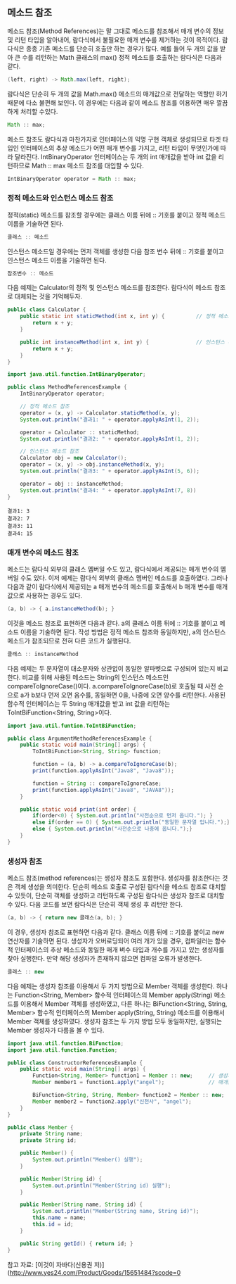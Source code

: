 ## 메소드 참조
메소드 참조(Method References)는 말 그대로 메소드를 참조해서 매개 변수의 정보 및 리턴 타입을 알아내어, 람다식에서 불필요한 매개 변수를 제거하는 것이 목적이다. 람다식은 종종 기존 메소드를 단순히 호출만 하는 경우가 많다. 예를 들어 두 개의 값을 받아 큰 수를 리턴하는 Math 클래스의 max() 정적 메소드를 호출하는 람다식은 다음과 같다.

```java
(left, right) -> Math.max(left, right);
```

람다식은 단순히 두 개의 값을 Math.max() 메소드의 매개값으로 전달하는 역할만 하기 때문에 다소 불편해 보인다. 이 경우에는 다음과 같이 메소드 참조를 이용하면 매우 깔끔하게 처리할 수있다.

```java
Math :: max; 
```

메소드 참조도 람다식과 마찬가지로 인터페이스의 익명 구현 객체로 생성되므로 타겟 타입인 인터페이스의 추상 메소드가 어떤 매개 변수를 가지고, 리턴 타입이 무엇인가에 따라 달라진다. IntBinaryOperator 인터페이스는 두 개의 int 매개값을 받아 int 값을 리턴하므로 Math :: max 메소드 참조를 대입할 수 있다.

```java
IntBinaryOperator operator = Math :: max;
```

### 정적 메소드와 인스턴스 메소드 참조
정적(static) 메소드를 참조할 경우에는 클래스 이름 뒤에 :: 기호를 붙이고 정적 메소드 이름을 기술하면 된다.

```java
클래스 :: 메소드
```

인스턴스 메소드일 경우에는 먼저 객체를 생성한 다음 참조 변수 뒤에 :: 기호를 붙이고 인스턴스 메소드 이름을 기술하면 된다.

```java
참조변수 :: 메소드
```

다음 예제는 Calculator의 정적 및 인스턴스 메소드를 참조한다. 람다식이 메소드 참조로 대체되는 것을 기억해두자.


```java
public class Calculator {
    public static int staticMethod(int x, int y) {          // 정적 메소드
        return x + y;
    }

    public int instanceMethod(int x, int y) {               // 인스턴스 메소드
        return x + y;
    }
}
```

```java
import java.util.function.IntBinaryOperator;

public class MethodReferencesExample {
    IntBinaryOperator operator;

    // 정적 메소드 참조
    operator = (x, y) -> Calculator.staticMethod(x, y);
    System.out.println("결과1: " + operator.applyAsInt(1, 2));

    operator = Calculator :: staticMethod;
    System.out.println("결과2: " + operator.applyAsInt(1, 2));

    // 인스턴스 메소드 참조
    Calculator obj = new Calculator();
    operator = (x, y) -> obj.instanceMethod(x, y);
    System.out.println("결과3: " + operator.applyAsInt(5, 6));

    operator = obj :: instanceMethod;
    System.out.println("결과4: " + operator.applyAsInt(7, 8))
}
```

```
결과1: 3
결과2: 7
결과3: 11
결과4: 15
```

### 매개 변수의 메소드 참조
메소드는 람다식 외부의 클래스 멤버일 수도 있고, 람다식에서 제공되는 매개 변수의 멤버일 수도 있다. 이저 예제는 람다식 외부의 클래스 멤버인 메소드를 호출하였다. 그러나 다음과 같이 람다식에서 제공되는 a 매개 변수의 메소드를 호출해서 b 매개 변수를 매개 값으로 사용하는 경우도 있다.

```java
(a, b) -> { a.instanceMethod(b); }
```

이것을 메소드 참조로 표현하면 다음과 같다. a의 클래스 이름 뒤에 :: 기호를 붙이고 메소드 이름을 기술하면 된다. 작성 방법은 정적 메소드 참조와 동일하지만, a의 인스턴스 메소드가 참조되므로 전혀 다른 코드가 실행된다.

```java
클래스 :: instanceMethod
```

다음 예제는 두 문자열이 대소문자와 상관없이 동일한 알파벳으로 구성되어 있는지 비교한다. 비교를 위해 사용된 메소드는 String의 인스턴스 메소드인 compareToIgnoreCase()이다. a.compareToIgnoreCase(b)로 호출될 때 사전 순으로 a가 b보다 먼저 오면 음수를, 동일하면 0을, 나중에 오면 양수를 리턴한다. 사용된 함수적 인터페이스는 두 String 매개값을 받고 int 값을 리턴하는 ToIntBiFunction<String, String>이다.

```java
import java.util.funtion.ToIntBiFunction;

public class ArgumentMethodReferencesExample {
    public static void main(String[] args) {
        ToIntBiFunction<String, String> function;

        function = (a, b) -> a.compareToIgnoreCase(b);
        print(function.applyAsInt("Java8", "Java8"));

        function = String :: compareToIgnoreCase;
        print(function.applyAsInt("Java8", "JAVA8"));
    }

    public static void print(int order) {
        if(order<0) { System.out.println("사전순으로 먼저 옵니다."); }
        else if(order == 0) { System.out.println("동일한 문자열 입니다.");}
        else { System.out.println("사전순으로 나중에 옵니다.");}
    }
}
```

### 생성자 참조
메소드 참조(method references)는 생성자 참조도 포함한다. 생성자를 참조한다는 것은 객체 생성을 의미한다. 단순히 메소드 호출로 구성된 람다식을 메소드 참조로 대치할 수 있듯이, 단순히 객체를 생성하고 리턴하도록 구성된 람다식은 생성자 참조로 대치할 수 있다. 다음 코드를 보면 람다식은 단순히 객체 생성 후 리턴만 한다.

```java
(a, b) -> { return new 클래스(a, b); }
```

이 경우, 생성자 참조로 표현하면 다음과 같다. 클래스 이름 뒤에 :: 기호를 붙이고 new 연산자를 기술하면 된다. 생성자가 오버로딩되어 여러 개가 있을 경우, 컴파일러는 함수적 인터페이스의 추상 메소드와 동일한 매개 벼수 타입과 개수를 가지고 있는 생성자를 찾아 실행한다. 만약 해당 생성자가 존재하지 않으면 컴파일 오류가 발생한다.

```java
클래스 :: new
```

다음 예제는 생성자 참조를 이용해서 두 가지 방법으로 Member 객체를 생성한다. 하나는 Function<String, Member> 함수적 인터페이스의 Member apply(String) 메소드를 이용해서 Member 객체를 생성하였고, 다른 하나는 BiFunction<String, String, Member> 함수적 인터페이스의 Member apply(String, String) 메소드를 이용해서 Member 객체를 생성하였다. 생성자 참조는 두 가지 방법 모두 동일하지만, 실행되는 Member 생성자가 다름을 볼 수 있다.

```java
import java.util.function.BiFunction;
import java.util.function.Function;

public class ConstructorReferencesExample {
    public static void main(String[] args) {
        Function<String, Member> function1 = Member :: new;     // 생성자 참조
        Member member1 = function1.apply("angel");              // 매개값 1개

        BiFunction<String, String, Member> function2 = Member :: new;   // 생성자 참조
        Member member2 = function2.apply("신천사", "angel");            // 매개값 2개
    }
}
```

```java
public class Member {
    private String name;
    private String id;

    public Member() {
        System.out.println("Member() 실행");
    }

    public Member(String id) {
        System.out.println("Member(String id) 실행");
    }

    public Member(String name, String id) {
        System.out.println("Member(String name, String id)");
        this.name = name;
        this.id = id;
    }

    public String getId() { return id; }
}
```


참고 자료: [이것이 자바다(신용권 저)](http://www.yes24.com/Product/Goods/15651484?scode=0